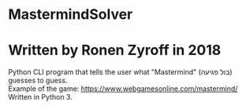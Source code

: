 # MastermindSolver
# Written by Ronen Zyroff in 2018
Python CLI program that tells the user what "Mastermind" (בול פגיעה) guesses to guess.\
Example of the game: https://www.webgamesonline.com/mastermind/ \
Written in Python 3.
